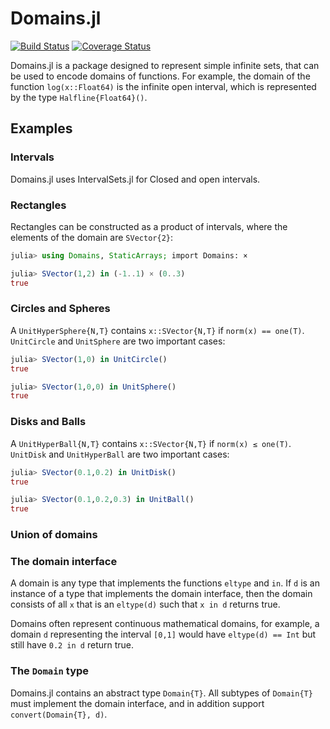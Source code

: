 # Domains.jl

[![Build Status](https://travis-ci.org/JuliaApproximation/Domains.jl.svg?branch=master)](https://travis-ci.org/JuliaApproximation/Domains.jl)
[![Coverage Status](https://coveralls.io/repos/github/JuliaApproximation/Domains.jl/badge.svg)](https://coveralls.io/github/JuliaApproximation/Domains.jl)


Domains.jl is a package designed to represent simple infinite sets, that
can be used to encode domains of functions. For example, the domain of the
function `log(x::Float64)` is the infinite open interval, which is represented
by the type `Halfline{Float64}()`.

## Examples

### Intervals

Domains.jl uses IntervalSets.jl for Closed and open intervals.

### Rectangles

Rectangles can be constructed as a product of intervals, where the elements of the domain
are `SVector{2}`:

```julia
julia> using Domains, StaticArrays; import Domains: ×

julia> SVector(1,2) in (-1..1) × (0..3)
true
```

### Circles and Spheres

A `UnitHyperSphere{N,T}`  contains `x::SVector{N,T}` if `norm(x) == one(T)`. `UnitCircle` and `UnitSphere` are two important cases:
```julia
julia> SVector(1,0) in UnitCircle()
true

julia> SVector(1,0,0) in UnitSphere()
true
```

### Disks and Balls

A `UnitHyperBall{N,T}`  contains `x::SVector{N,T}` if `norm(x) ≤ one(T)`. `UnitDisk` and `UnitHyperBall` are two important cases:
```julia
julia> SVector(0.1,0.2) in UnitDisk()
true

julia> SVector(0.1,0.2,0.3) in UnitBall()
true
```


### Union of domains

### The domain interface

A domain is any type that implements the functions `eltype` and `in`. If
`d` is an instance of a type that implements the domain interface, then
the domain consists of all `x` that is an `eltype(d)` such that `x in d`
returns true.

Domains often represent continuous mathematical domains, for example, a domain
`d`  representing the interval `[0,1]` would have `eltype(d) == Int` but still
have `0.2 in d` return true.

### The `Domain` type

Domains.jl contains an abstract type `Domain{T}`. All subtypes of `Domain{T}`
must implement the domain interface, and in addition support `convert(Domain{T}, d)`.
